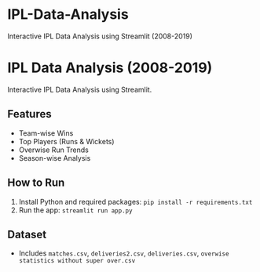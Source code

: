 # IPL-Data-Analysis
Interactive IPL Data Analysis using Streamlit (2008-2019) 
# IPL Data Analysis (2008-2019)

Interactive IPL Data Analysis using Streamlit.

## Features
- Team-wise Wins
- Top Players (Runs & Wickets)
- Overwise Run Trends
- Season-wise Analysis

## How to Run
1. Install Python and required packages: `pip install -r requirements.txt`
2. Run the app: `streamlit run app.py`

## Dataset
- Includes `matches.csv`, `deliveries2.csv`, `deliveries.csv`, `overwise statistics without super over.csv`


